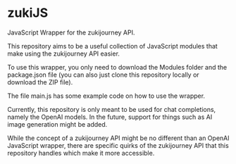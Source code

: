 # zukiJS
JavaScript Wrapper for the zukijourney API.

This repository aims to be a useful collection of JavaScript modules that make using the zukijourney API easier.

To use this wrapper, you only need to download the Modules folder and the package.json file (you can also just clone this repository locally or download the ZIP file).

The file main.js has some example code on how to use the wrapper.

Currently, this repository is only meant to be used for chat completions, namely the OpenAI models. In the future, support for things such as AI image generation might be added.

While the concept of a zukijourney API might be no different than an OpenAI JavaScript wrapper, there are specific quirks of the zukijourney API that this repository handles which make it more accessible.
